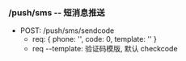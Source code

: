 ### /push/sms -- 短消息推送

- POST: /push/sms/sendcode
    - req: { phone: '', code: 0, template: '' }
    - req --template: 验证码模版, 默认 checkcode